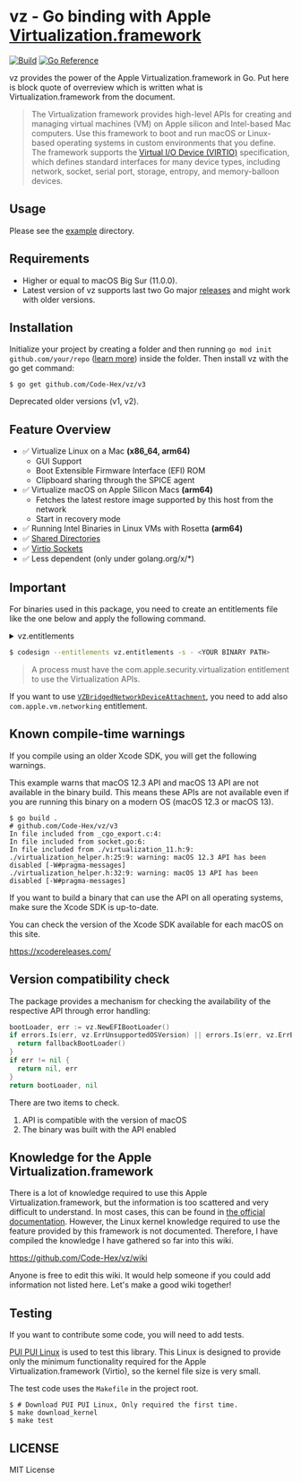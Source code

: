 vz - Go binding with Apple [Virtualization.framework](https://developer.apple.com/documentation/virtualization?language=objc)
=======

[![Build](https://github.com/Code-Hex/vz/actions/workflows/compile.yml/badge.svg)](https://github.com/Code-Hex/vz/actions/workflows/compile.yml) [![Go Reference](https://pkg.go.dev/badge/github.com/Code-Hex/vz/v3.svg)](https://pkg.go.dev/github.com/Code-Hex/vz/v3)

vz provides the power of the Apple Virtualization.framework in Go. Put here is block quote of overreview which is written what is Virtualization.framework from the document.

> The Virtualization framework provides high-level APIs for creating and managing virtual machines (VM) on Apple silicon and Intel-based Mac computers. Use this framework to boot and run macOS or Linux-based operating systems in custom environments that you define. The framework supports the [Virtual I/O Device (VIRTIO)](https://docs.oasis-open.org/virtio/virtio/v1.1/csprd01/virtio-v1.1-csprd01.html) specification, which defines standard interfaces for many device types, including network, socket, serial port, storage, entropy, and memory-balloon devices.

## Usage

Please see the [example](https://github.com/Code-Hex/vz/tree/main/example) directory.

## Requirements

- Higher or equal to macOS Big Sur (11.0.0).
- Latest version of vz supports last two Go major [releases](https://go.dev/doc/devel/release) and might work with older versions.

## Installation

Initialize your project by creating a folder and then running `go mod init github.com/your/repo` ([learn more](https://go.dev/blog/using-go-modules)) inside the folder. Then install vz with the go get command:

```
$ go get github.com/Code-Hex/vz/v3
```

Deprecated older versions (v1, v2).

## Feature Overview

- ✅ Virtualize Linux on a Mac **(x86_64, arm64)**
  - GUI Support
  - Boot Extensible Firmware Interface (EFI) ROM
  - Clipboard sharing through the SPICE agent
- ✅ Virtualize macOS on Apple Silicon Macs **(arm64)**
    - Fetches the latest restore image supported by this host from the network
  - Start in recovery mode
- ✅ Running Intel Binaries in Linux VMs with Rosetta **(arm64)**
- ✅ [Shared Directories](https://github.com/Code-Hex/vz/wiki/Shared-Directories)
- ✅ [Virtio Sockets](https://github.com/Code-Hex/vz/wiki/Sockets)
- ✅ Less dependent (only under golang.org/x/*)

## Important

For binaries used in this package, you need to create an entitlements file like the one below and apply the following command.

<details>
<summary>vz.entitlements</summary>

```
<?xml version="1.0" encoding="UTF-8"?>
<!DOCTYPE plist PUBLIC "-//Apple//DTD PLIST 1.0//EN" "http://www.apple.com/DTDs/PropertyList-1.0.dtd">
<plist version="1.0">
<dict>
	<key>com.apple.security.virtualization</key>
	<true/>
</dict>
</plist>
```

</details>

```sh
$ codesign --entitlements vz.entitlements -s - <YOUR BINARY PATH>
```

> A process must have the com.apple.security.virtualization entitlement to use the Virtualization APIs.

If you want to use [`VZBridgedNetworkDeviceAttachment`](https://developer.apple.com/documentation/virtualization/vzbridgednetworkdeviceattachment?language=objc), you need to add also `com.apple.vm.networking` entitlement.

## Known compile-time warnings

If you compile using an older Xcode SDK, you will get the following warnings.

This example warns that macOS 12.3 API and macOS 13 API are not available in the binary build. This means these APIs are not available even if you are running this binary on a modern OS (macOS 12.3 or macOS 13). 

```
$ go build .
# github.com/Code-Hex/vz/v3
In file included from _cgo_export.c:4:
In file included from socket.go:6:
In file included from ./virtualization_11.h:9:
./virtualization_helper.h:25:9: warning: macOS 12.3 API has been disabled [-W#pragma-messages]
./virtualization_helper.h:32:9: warning: macOS 13 API has been disabled [-W#pragma-messages]
```

If you want to build a binary that can use the API on all operating systems, make sure the Xcode SDK is up-to-date.

You can check the version of the Xcode SDK available for each macOS on this site.

https://xcodereleases.com/

## Version compatibility check

The package provides a mechanism for checking the availability of the respective API through error handling:

```go
bootLoader, err := vz.NewEFIBootLoader()
if errors.Is(err, vz.ErrUnsupportedOSVersion) || errors.Is(err, vz.ErrBuildTargetOSVersion) {
  return fallbackBootLoader()
}
if err != nil {
  return nil, err
}
return bootLoader, nil
```

There are two items to check.

1. API is compatible with the version of macOS
2. The binary was built with the API enabled

## Knowledge for the Apple Virtualization.framework

There is a lot of knowledge required to use this Apple Virtualization.framework, but the information is too scattered and very difficult to understand. In most cases, this can be found in [the official documentation](https://developer.apple.com/documentation/virtualization?language=objc). However, the Linux kernel knowledge required to use the feature provided by this framework is not documented. Therefore, I have compiled the knowledge I have gathered so far into this wiki.

https://github.com/Code-Hex/vz/wiki

Anyone is free to edit this wiki. It would help someone if you could add information not listed here. Let's make a good wiki together!

## Testing

If you want to contribute some code, you will need to add tests.

[PUI PUI Linux](https://github.com/Code-Hex/puipui-linux) is used to test this library. This Linux is designed to provide only the minimum functionality required for the Apple Virtualization.framework (Virtio), so the kernel file size is very small.

The test code uses the `Makefile` in the project root.

```
$ # Download PUI PUI Linux, Only required the first time.
$ make download_kernel
$ make test
```

## LICENSE

MIT License
